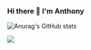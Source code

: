 ### Hi there 👋 I'm Anthony

![Anurag's GitHub stats](https://github-readme-stats.vercel.app/api?username=gwentey&show_icons=true&theme=transparent)

![](https://github-readme-stats.vercel.app/api?username=williammadie&theme=transparent&hide_border=false&include_all_commits=true&count_private=true)<br/>
